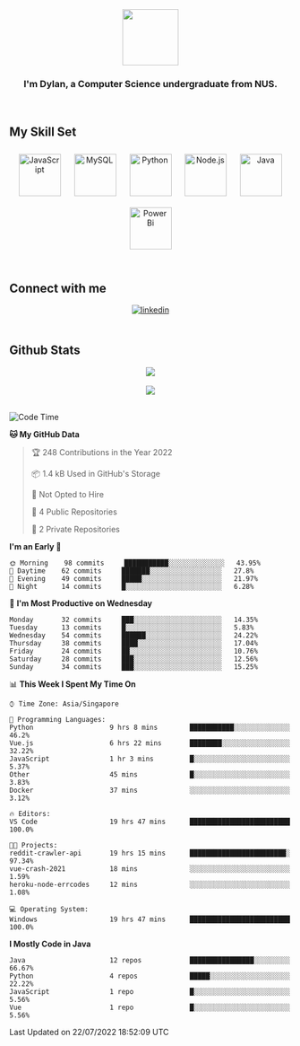 <div align="center">
<img src="https://c.tenor.com/Wx9IEmZZXSoAAAAi/hi.gif" align="center" height="" width="100" />
</div>  
  

### <div align="center">I'm Dylan, a Computer Science undergraduate from NUS.</div>  
  

<br/>  


## My Skill Set  

<div align="center">  
<img style="margin: 10px" src="https://profilinator.rishav.dev/skills-assets/javascript-original.svg" alt="JavaScript" height="75" />  
<img style="margin: 10px" src="https://profilinator.rishav.dev/skills-assets/mysql-original-wordmark.svg" alt="MySQL" height="75" />  
<img style="margin: 10px" src="https://profilinator.rishav.dev/skills-assets/python-original.svg" alt="Python" height="75" />  
<img style="margin: 10px" src="https://profilinator.rishav.dev/skills-assets/nodejs-original-wordmark.svg" alt="Node.js" height="75" />  
<img style="margin: 10px" src="https://profilinator.rishav.dev/skills-assets/java-original-wordmark.svg" alt="Java" height="75" />  
<img style="margin: 10px" src="https://profilinator.rishav.dev/skills-assets/powerbi.png" alt="Power Bi" height="75" />  
</div>

</td><td valign="top" width="33%">

</td><td valign="top" width="33%">

<br/>  


## Connect with me  
<div align="center">  
<a href="https://www.linkedin.com/in/dylansja/" target="_blank">
<img src=https://img.shields.io/badge/linkedin-%231E77B5.svg?&style=for-the-badge&logo=linkedin&logoColor=white alt=linkedin style="margin-bottom: 5px;" />
</a> 
</div>
  

<br/>  


## Github Stats  

<div align="center">
<img src="https://github-readme-stats.vercel.app/api?username=dsja612&show_icons=true&theme=apprentice" align="center" />
</div>  

<br />
  
<div align="center">
<img src="https://github-readme-streak-stats.herokuapp.com?user=dsja612&theme=dark" align="center" />
</div>  

<br />
  
<!--START_SECTION:waka-->
![Code Time](http://img.shields.io/badge/Code%20Time-0%20secs-blue)

**🐱 My GitHub Data** 

> 🏆 248 Contributions in the Year 2022
 > 
> 📦 1.4 kB Used in GitHub's Storage 
 > 
> 🚫 Not Opted to Hire
 > 
> 📜 4 Public Repositories 
 > 
> 🔑 2 Private Repositories  
 > 
**I'm an Early 🐤** 

```text
🌞 Morning    98 commits     ███████████░░░░░░░░░░░░░░   43.95% 
🌆 Daytime    62 commits     ███████░░░░░░░░░░░░░░░░░░   27.8% 
🌃 Evening    49 commits     █████░░░░░░░░░░░░░░░░░░░░   21.97% 
🌙 Night      14 commits     █░░░░░░░░░░░░░░░░░░░░░░░░   6.28%

```
📅 **I'm Most Productive on Wednesday** 

```text
Monday       32 commits     ███░░░░░░░░░░░░░░░░░░░░░░   14.35% 
Tuesday      13 commits     █░░░░░░░░░░░░░░░░░░░░░░░░   5.83% 
Wednesday    54 commits     ██████░░░░░░░░░░░░░░░░░░░   24.22% 
Thursday     38 commits     ████░░░░░░░░░░░░░░░░░░░░░   17.04% 
Friday       24 commits     ██░░░░░░░░░░░░░░░░░░░░░░░   10.76% 
Saturday     28 commits     ███░░░░░░░░░░░░░░░░░░░░░░   12.56% 
Sunday       34 commits     ███░░░░░░░░░░░░░░░░░░░░░░   15.25%

```


📊 **This Week I Spent My Time On** 

```text
⌚︎ Time Zone: Asia/Singapore

💬 Programming Languages: 
Python                   9 hrs 8 mins        ███████████░░░░░░░░░░░░░░   46.2% 
Vue.js                   6 hrs 22 mins       ████████░░░░░░░░░░░░░░░░░   32.22% 
JavaScript               1 hr 3 mins         █░░░░░░░░░░░░░░░░░░░░░░░░   5.37% 
Other                    45 mins             █░░░░░░░░░░░░░░░░░░░░░░░░   3.83% 
Docker                   37 mins             ░░░░░░░░░░░░░░░░░░░░░░░░░   3.12%

🔥 Editors: 
VS Code                  19 hrs 47 mins      █████████████████████████   100.0%

🐱‍💻 Projects: 
reddit-crawler-api       19 hrs 15 mins      ████████████████████████░   97.34% 
vue-crash-2021           18 mins             ░░░░░░░░░░░░░░░░░░░░░░░░░   1.59% 
heroku-node-errcodes     12 mins             ░░░░░░░░░░░░░░░░░░░░░░░░░   1.08%

💻 Operating System: 
Windows                  19 hrs 47 mins      █████████████████████████   100.0%

```

**I Mostly Code in Java** 

```text
Java                     12 repos            ████████████████░░░░░░░░░   66.67% 
Python                   4 repos             █████░░░░░░░░░░░░░░░░░░░░   22.22% 
JavaScript               1 repo              █░░░░░░░░░░░░░░░░░░░░░░░░   5.56% 
Vue                      1 repo              █░░░░░░░░░░░░░░░░░░░░░░░░   5.56%

```



 Last Updated on 22/07/2022 18:52:09 UTC
<!--END_SECTION:waka-->

